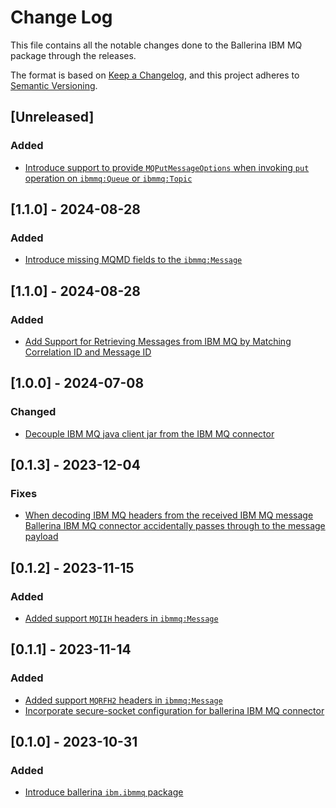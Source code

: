 # Change Log
This file contains all the notable changes done to the Ballerina IBM MQ package through the releases.

The format is based on [Keep a Changelog](https://keepachangelog.com/en/1.0.0/), and this project adheres to [Semantic Versioning](https://semver.org/spec/v2.0.0.html).

## [Unreleased]

### Added 

- [Introduce support to provide `MQPutMessageOptions` when invoking `put` operation on `ibmmq:Queue` or `ibmmq:Topic`](https://github.com/ballerina-platform/ballerina-library/issues/6966)

## [1.1.0] - 2024-08-28

### Added

- [Introduce missing MQMD fields to the `ibmmq:Message`](https://github.com/ballerina-platform/ballerina-library/issues/6964)

## [1.1.0] - 2024-08-28

### Added

- [Add Support for Retrieving Messages from IBM MQ by Matching Correlation ID and Message ID](https://github.com/ballerina-platform/ballerina-library/issues/6918)

## [1.0.0] - 2024-07-08

### Changed

- [Decouple IBM MQ java client jar from the IBM MQ connector](https://github.com/ballerina-platform/ballerina-library/issues/6287)

## [0.1.3] - 2023-12-04

### Fixes

- [When decoding IBM MQ headers from the received IBM MQ message Ballerina IBM MQ connector accidentally passes through to the message payload](https://github.com/ballerina-platform/ballerina-library/issues/5819)

## [0.1.2] - 2023-11-15

### Added

- [Added support `MQIIH` headers in `ibmmq:Message`](https://github.com/ballerina-platform/ballerina-standard-library/issues/5730)

## [0.1.1] - 2023-11-14

### Added

- [Added support `MQRFH2` headers in `ibmmq:Message`](https://github.com/ballerina-platform/ballerina-standard-library/issues/5730)
- [Incorporate secure-socket configuration for ballerina IBM MQ connector](https://github.com/ballerina-platform/ballerina-library/issues/5741)

## [0.1.0] - 2023-10-31

### Added
- [Introduce ballerina `ibm.ibmmq` package](https://github.com/ballerina-platform/ballerina-standard-library/issues/5084)
